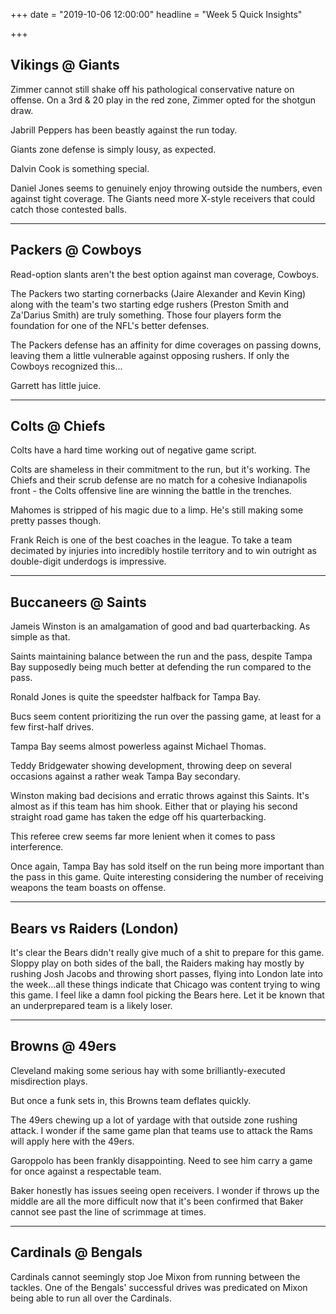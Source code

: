 +++
date = "2019-10-06 12:00:00"
headline = "Week 5 Quick Insights"

+++
## Vikings @ Giants

Zimmer cannot still shake off his pathological conservative nature on offense. On a 3rd & 20 play in the red zone, Zimmer opted for the shotgun draw.

Jabrill Peppers has been beastly against the run today.

Giants zone defense is simply lousy, as expected.

Dalvin Cook is something special.

Daniel Jones seems to genuinely enjoy throwing outside the numbers, even against tight coverage. The Giants need more X-style receivers that could catch those contested balls.

***

## Packers @ Cowboys

Read-option slants aren't the best option against man coverage, Cowboys.

The Packers two starting cornerbacks (Jaire Alexander and Kevin King) along with the team's two starting edge rushers (Preston Smith and Za'Darius Smith) are truly something. Those four players form the foundation for one of the NFL's better defenses.

The Packers defense has an affinity for dime coverages on passing downs, leaving them a little vulnerable against opposing rushers. If only the Cowboys recognized this...

Garrett has little juice.

***

## Colts @ Chiefs

Colts have a hard time working out of negative game script.

Colts are shameless in their commitment to the run, but it's working. The Chiefs and their scrub defense are no match for a cohesive Indianapolis front - the Colts offensive line are winning the battle in the trenches.

Mahomes is stripped of his magic due to a limp. He's still making some pretty passes though.

Frank Reich is one of the best coaches in the league. To take a team decimated by injuries into incredibly hostile territory and to win outright as double-digit underdogs is impressive.

***

## Buccaneers @ Saints

Jameis Winston is an amalgamation of good and bad quarterbacking. As simple as that.

Saints maintaining balance between the run and the pass, despite Tampa Bay supposedly being much better at defending the run compared to the pass.

Ronald Jones is quite the speedster halfback for Tampa Bay.

Bucs seem content prioritizing the run over the passing game, at least for a few first-half drives.

Tampa Bay seems almost powerless against Michael Thomas.

Teddy Bridgewater showing development, throwing deep on several occasions against a rather weak Tampa Bay secondary.

Winston making bad decisions and erratic throws against this Saints. It's almost as if this team has him shook. Either that or playing his second straight road game has taken the edge off his quarterbacking.

This referee crew seems far more lenient when it comes to pass interference.

Once again, Tampa Bay has sold itself on the run being more important than the pass in this game. Quite interesting considering the number of receiving weapons the team boasts on offense.

***

## Bears vs Raiders (London)

It's clear the Bears didn't really give much of a shit to prepare for this game. Sloppy play on both sides of the ball, the Raiders making hay mostly by rushing Josh Jacobs and throwing short passes, flying into London late into the week...all these things indicate that Chicago was content trying to wing this game. I feel like a damn fool picking the Bears here. Let it be known that an underprepared team is a likely loser.

***

## Browns @ 49ers

Cleveland making some serious hay with some brilliantly-executed misdirection plays.

But once a funk sets in, this Browns team deflates quickly.

The 49ers chewing up a lot of yardage with that outside zone rushing attack. I wonder if the same game plan that teams use to attack the Rams will apply here with the 49ers.

Garoppolo has been frankly disappointing. Need to see him carry a game for once against a respectable team.

Baker honestly has issues seeing open receivers. I wonder if throws up the middle are all the more difficult now that it's been confirmed that Baker cannot see past the line of scrimmage at times.

***

## Cardinals @ Bengals

Cardinals cannot seemingly stop Joe Mixon from running between the tackles. One of the Bengals' successful drives was predicated on Mixon being able to run all over the Cardinals.